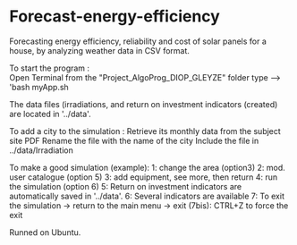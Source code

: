 # Forecast-energy-efficiency
 Forecasting energy efficiency, reliability and cost of solar panels for a house, by analyzing weather data in CSV format.

To start the program : 	
	Open Terminal from the "Project_AlgoProg_DIOP_GLEYZE" folder
		type --> 'bash myApp.sh

The data files (irradiations, and return on investment indicators (created)
are located in '../data'.

To add a city to the simulation :
	Retrieve its monthly data from the subject site PDF
	Rename the file with the name of the city
	Include the file in ../data/Irradiation


To make a good simulation (example):
	1: change the area (option3)
	2: mod. user catalogue (option 5)
	3: add equipment, see more, then return
	4: run the simulation (option 6)
	5: Return on investment indicators are automatically saved in '../data'.
	6: Several indicators are available
	7: To exit the simulation -> return to the main menu -> exit
	(7bis): CTRL+Z to force the exit 


Runned on Ubuntu.
